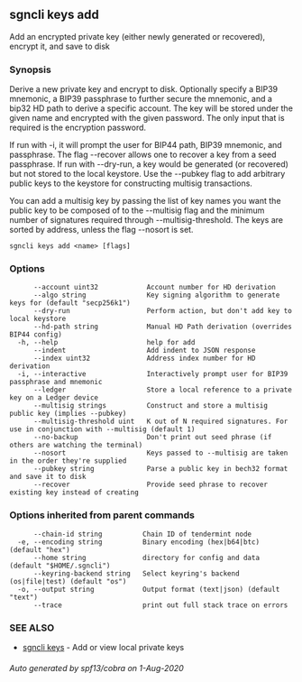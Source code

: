 ## sgncli keys add

Add an encrypted private key (either newly generated or recovered), encrypt it, and save to disk

### Synopsis

Derive a new private key and encrypt to disk.
Optionally specify a BIP39 mnemonic, a BIP39 passphrase to further secure the mnemonic,
and a bip32 HD path to derive a specific account. The key will be stored under the given name
and encrypted with the given password. The only input that is required is the encryption password.

If run with -i, it will prompt the user for BIP44 path, BIP39 mnemonic, and passphrase.
The flag --recover allows one to recover a key from a seed passphrase.
If run with --dry-run, a key would be generated (or recovered) but not stored to the
local keystore.
Use the --pubkey flag to add arbitrary public keys to the keystore for constructing
multisig transactions.

You can add a multisig key by passing the list of key names you want the public
key to be composed of to the --multisig flag and the minimum number of signatures
required through --multisig-threshold. The keys are sorted by address, unless
the flag --nosort is set.


```
sgncli keys add <name> [flags]
```

### Options

```
      --account uint32            Account number for HD derivation
      --algo string               Key signing algorithm to generate keys for (default "secp256k1")
      --dry-run                   Perform action, but don't add key to local keystore
      --hd-path string            Manual HD Path derivation (overrides BIP44 config)
  -h, --help                      help for add
      --indent                    Add indent to JSON response
      --index uint32              Address index number for HD derivation
  -i, --interactive               Interactively prompt user for BIP39 passphrase and mnemonic
      --ledger                    Store a local reference to a private key on a Ledger device
      --multisig strings          Construct and store a multisig public key (implies --pubkey)
      --multisig-threshold uint   K out of N required signatures. For use in conjunction with --multisig (default 1)
      --no-backup                 Don't print out seed phrase (if others are watching the terminal)
      --nosort                    Keys passed to --multisig are taken in the order they're supplied
      --pubkey string             Parse a public key in bech32 format and save it to disk
      --recover                   Provide seed phrase to recover existing key instead of creating
```

### Options inherited from parent commands

```
      --chain-id string          Chain ID of tendermint node
  -e, --encoding string          Binary encoding (hex|b64|btc) (default "hex")
      --home string              directory for config and data (default "$HOME/.sgncli")
      --keyring-backend string   Select keyring's backend (os|file|test) (default "os")
  -o, --output string            Output format (text|json) (default "text")
      --trace                    print out full stack trace on errors
```

### SEE ALSO

* [sgncli keys](sgncli_keys.md)	 - Add or view local private keys

###### Auto generated by spf13/cobra on 1-Aug-2020

